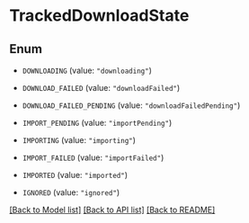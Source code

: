 # TrackedDownloadState

## Enum


* `DOWNLOADING` (value: `"downloading"`)

* `DOWNLOAD_FAILED` (value: `"downloadFailed"`)

* `DOWNLOAD_FAILED_PENDING` (value: `"downloadFailedPending"`)

* `IMPORT_PENDING` (value: `"importPending"`)

* `IMPORTING` (value: `"importing"`)

* `IMPORT_FAILED` (value: `"importFailed"`)

* `IMPORTED` (value: `"imported"`)

* `IGNORED` (value: `"ignored"`)


[[Back to Model list]](../README.md#documentation-for-models) [[Back to API list]](../README.md#documentation-for-api-endpoints) [[Back to README]](../README.md)



